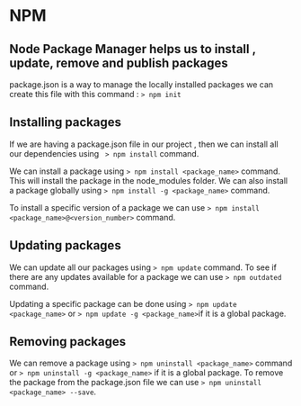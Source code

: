 # NPM

## Node Package Manager helps us to install , update, remove and publish packages

package.json is a way to manage the locally installed packages
we can create this file with this command : `> npm init`


## Installing packages
If we are having a package.json file in our project , 
then we can install all our dependencies using ` > npm install` command.

We can install a package using `> npm install <package_name>` command.
This will install the package in the node_modules folder.
We can also install a package globally using `> npm install -g <package_name>` command.

To install a specific version of a package we can use `> npm install <package_name>@<version_number>` command.


## Updating packages
We can update all our packages using `> npm update` command.
To see if there are any updates available for a package we can use `> npm outdated` command.

Updating a specific package can be done using `> npm update <package_name>` or `> npm update -g <package_name>`if it is a global package.


## Removing packages
We can remove a package using `> npm uninstall <package_name>` command or `> npm uninstall -g <package_name>` if it is a global package.
To remove the package from the package.json file we can use `> npm uninstall <package_name> --save`.


